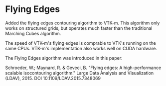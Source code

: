 # Flying Edges

Added the flying edges contouring algorithm to VTK-m. This algorithm only
works on structured grids, but operates much faster than the traditional
Marching Cubes algorithm.

The speed of VTK-m's flying edges is comprable to VTK's running on the same
CPUs. VTK-m's implementation also works well on CUDA hardware.

The Flying Edges algorithm was introduced in this paper:

Schroeder, W.; Maynard, R. & Geveci, B.
"Flying edges: A high-performance scalable isocontouring algorithm."
Large Data Analysis and Visualization (LDAV), 2015.
DOI 10.1109/LDAV.2015.7348069
